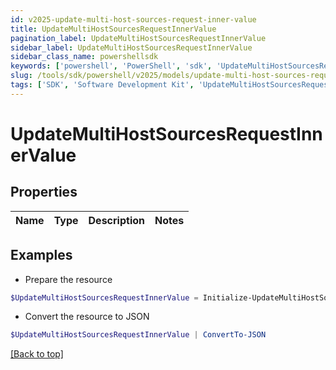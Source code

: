 ```yaml
---
id: v2025-update-multi-host-sources-request-inner-value
title: UpdateMultiHostSourcesRequestInnerValue
pagination_label: UpdateMultiHostSourcesRequestInnerValue
sidebar_label: UpdateMultiHostSourcesRequestInnerValue
sidebar_class_name: powershellsdk
keywords: ['powershell', 'PowerShell', 'sdk', 'UpdateMultiHostSourcesRequestInnerValue', 'V2025UpdateMultiHostSourcesRequestInnerValue'] 
slug: /tools/sdk/powershell/v2025/models/update-multi-host-sources-request-inner-value
tags: ['SDK', 'Software Development Kit', 'UpdateMultiHostSourcesRequestInnerValue', 'V2025UpdateMultiHostSourcesRequestInnerValue']
---
```



# UpdateMultiHostSourcesRequestInnerValue

## Properties

Name | Type | Description | Notes
------------ | ------------- | ------------- | -------------

## Examples

- Prepare the resource
```powershell
$UpdateMultiHostSourcesRequestInnerValue = Initialize-UpdateMultiHostSourcesRequestInnerValue 
```

- Convert the resource to JSON
```powershell
$UpdateMultiHostSourcesRequestInnerValue | ConvertTo-JSON
```


[[Back to top]](#) 

